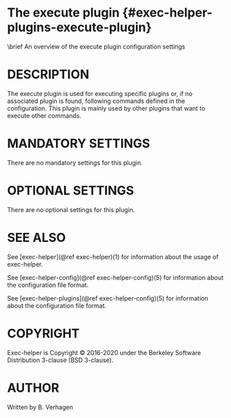 The execute plugin  {#exec-helper-plugins-execute-plugin}
==================
\brief An overview of the execute plugin configuration settings

# DESCRIPTION
The execute plugin is used for executing specific plugins or, if no associated plugin is found, following commands defined in the configuration. This plugin is mainly used by other plugins that want to execute other commands.

# MANDATORY SETTINGS
There are no mandatory settings for this plugin.

# OPTIONAL SETTINGS
There are no optional settings for this plugin.

# SEE ALSO
See [exec-helper](@ref exec-helper)(1) for information about the usage of exec-helper.

See [exec-helper-config](@ref exec-helper-config)(5) for information about the configuration file format.

See [exec-helper-plugins](@ref exec-helper-config)(5) for information about the configuration file format.

# COPYRIGHT
Exec-helper is Copyright &copy; 2016-2020 under the Berkeley Software Distribution 3-clause (BSD 3-clause).

# AUTHOR
Written by B. Verhagen
